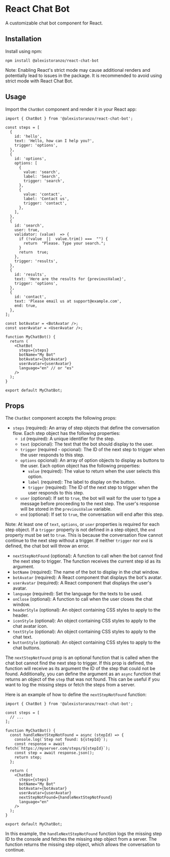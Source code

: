 # React Chat Bot

A customizable chat bot component for React.

## Installation

Install using npm:

`npm install @alexistoranzo/react-chat-bot`

Note: Enabling React's strict mode may cause additional renders and potentially lead to issues in the package. It is recommended to avoid using strict mode with React Chat Bot.

## Usage

Import the `ChatBot` component and render it in your React app:

```
import { ChatBot } from '@alexistoranzo/react-chat-bot';

const steps = [
  {
    id: 'hello',
    text: 'Hello, how can I help you?',
    trigger: 'options',
  },
  {
    id: 'options',
    options: [
      {
        value: 'search',
        label: 'Search',
        trigger: 'search',
      },
      {
        value: 'contact',
        label: 'Contact us',
        trigger: 'contact',
      },
    ],
  },
  {
    id: 'search',
    user: true,
    validator: (value)  => {
      if (!value  ||  value.trim() ===  "") {
        return  "Please. Type your search.";
      }
      return  true;
    },
    trigger: 'results',
  },
  {
    id: 'results',
    text: 'Here are the results for {previousValue}',
    trigger: 'options',
  },
  {
    id: 'contact',
    text: 'Please email us at support@example.com',
    end: true,
  },
];

const botAvatar = <BotAvatar />;
const userAvatar = <UserAvatar />;

function MyChatBot() {
  return (
    <ChatBot
      steps={steps}
      botName="My Bot"
      botAvatar={botAvatar}
      userAvatar={userAvatar}
      language="en" // or "es"
    />
  );
}

export default MyChatBot;
```

## Props

The `ChatBot` component accepts the following props:

-   `steps` (required): An array of step objects that define the conversation flow. Each step object has the following properties:
    -   `id` (required): A unique identifier for the step.
    -   `text` (opcional): The text that the bot should display to the user.
    -   `trigger` (required - opcional): The ID of the next step to trigger when the user responds to this step.
    -   `options` opcional): An array of option objects to display as buttons to the user. Each option object has the following properties:
        -   `value` (required): The value to return when the user selects this option.
        -   `label` (required): The label to display on the button.
        -   `trigger` (required): The ID of the next step to trigger when the user responds to this step.
    -   `user` (optional): If set to `true`, the bot will wait for the user to type a message before proceeding to the next step. The user's response will be stored in the `previousValue` variable.
    -   `end` (optional): If set to `true`, the conversation will end after this step.

Note: At least one of `text`, `options`, or `user` properties is required for each step object. If a `trigger` property is not defined in a step object, the `end` property must be set to `true`. This is because the conversation flow cannot continue to the next step without a trigger. If neither `trigger` nor `end` is defined, the chat bot will throw an error.
-   `nextStepNotFound` (optional): A function to call when the bot cannot find the next step to trigger. The function receives the current step id as its argument. 
-   `botName` (required): The name of the bot to display in the chat window.
-   `botAvatar` (required): A React component that displays the bot's avatar.
-   `userAvatar` (required): A React component that displays the user's avatar.
-   `language` (required): Set the language for the texts to be used.
-   `onClose` (optional): A function to call when the user closes the chat window.
-   `headerStyle` (optional): An object containing CSS styles to apply to the header.
-   `iconStyle` (optional): An object containing CSS styles to apply to the chat avatar icon.
-   `textStyle` (optional): An object containing CSS styles to apply to the chat text.
-   `buttonStyle` (optional): An object containing CSS styles to apply to the chat buttons.

The `nextStepNotFound` prop is an optional function that is called when the chat bot cannot find the next step to trigger. If this prop is defined, the function will receive as its argument the ID of the step that could not be found. Additionally, you can define the argument as an `async` function that returns an object of the `step` that was not found. This can be useful if you want to log the missing steps or fetch the steps from a server.

Here is an example of how to define the `nextStepNotFound` function:

```
import { ChatBot } from '@alexistoranzo/react-chat-bot';

const steps = [
  // ...
];

function MyChatBot() {
  const handleNextStepNotFound = async (stepId) => {
    console.log(`Step not found: ${stepId}`);
    const response = await fetch(`https://myserver.com/steps/${stepId}`);
    const step = await response.json();
    return step;
  };

  return (
    <ChatBot
      steps={steps}
      botName="My Bot"
      botAvatar={botAvatar}
      userAvatar={userAvatar}
      nextStepNotFound={handleNextStepNotFound}
      language="en"
    />
  );
}

export default MyChatBot;
``` 

In this example, the `handleNextStepNotFound` function logs the missing step ID to the console and fetches the missing step object from a server. The function returns the missing step object, which allows the conversation to continue.